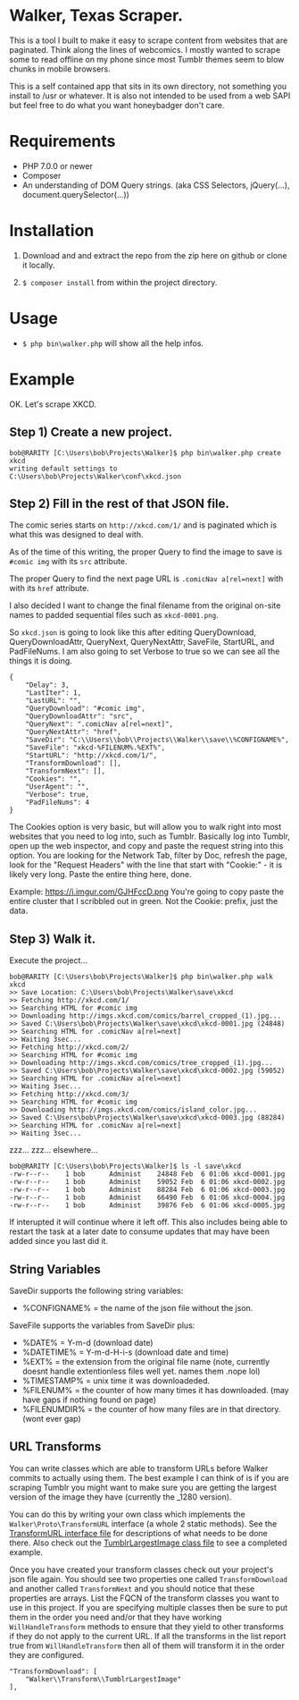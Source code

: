 # Walker, Texas Scraper.

This is a tool I built to make it easy to scrape content from websites that
are paginated. Think along the lines of webcomics. I mostly wanted to scrape
some to read offline on my phone since most Tumblr themes seem to blow chunks
in mobile browsers.

This is a self contained app that sits in its own directory, not something
you install to /usr or whatever. It is also not intended to be used from
a web SAPI but feel free to do what you want honeybadger don't care.

# Requirements

* PHP 7.0.0 or newer
* Composer
* An understanding of DOM Query strings. (aka CSS Selectors, jQuery(...), document.querySelector(...))

# Installation

1. Download and and extract the repo from the zip here on github or clone it
locally.

2. `$ composer install` from within the project directory.

# Usage

* `$ php bin\walker.php` will show all the help infos.

# Example

OK. Let's scrape XKCD.

## Step 1) Create a new project.

	bob@RARITY [C:\Users\bob\Projects\Walker]$ php bin\walker.php create xkcd
	writing default settings to C:\Users\bob\Projects\Walker\conf\xkcd.json

## Step 2) Fill in the rest of that JSON file.

The comic series starts on `http://xkcd.com/1/` and is paginated which is
what this was designed to deal with.

As of the time of this writing, the proper Query to find the image to save
is `#comic img` with its `src` attribute.

The proper Query to find the next page URL is `.comicNav a[rel=next]` with
with its `href` attribute.

I also decided I want to change the final filename from the original on-site
names to padded sequential files such as `xkcd-0001.png`.

So `xkcd.json` is going to look like this after editing QueryDownload,
QueryDownloadAttr, QueryNext, QueryNextAttr, SaveFile, StartURL, and
PadFileNums. I am also going to set Verbose to true so we can see all the
things it is doing.

	{
		"Delay": 3,
		"LastIter": 1,
		"LastURL": "",
		"QueryDownload": "#comic img",
		"QueryDownloadAttr": "src",
		"QueryNext": ".comicNav a[rel=next]",
		"QueryNextAttr": "href",
		"SaveDir": "C:\\Users\\bob\\Projects\\Walker\\save\\%CONFIGNAME%",
		"SaveFile": "xkcd-%FILENUM%.%EXT%",
		"StartURL": "http://xkcd.com/1/",
		"TransformDownload": [],
		"TransformNext": [],
		"Cookies": "",
		"UserAgent": "",
		"Verbose": true,
		"PadFileNums": 4
	}

The Cookies option is very basic, but will allow you to walk right into most
websites that you need to log into, such as Tumblr. Basically log into Tumblr, open up the web inspector, and copy and paste the request string into this option. You are looking for the Network Tab, filter by Doc, refresh the page, look for the "Request Headers" with the line that start with "Cookie:" - it is likely very long. Paste the entire thing here, done.

Example: https://i.imgur.com/GJHFccD.png You're going to copy paste the entire cluster that I scribbled out in green. Not the Cookie: prefix, just the data.

## Step 3) Walk it.

Execute the project...

	bob@RARITY [C:\Users\bob\Projects\Walker]$ php bin\walker.php walk xkcd
	>> Save Location: C:\Users\bob\Projects\Walker\save\xkcd
	>> Fetching http://xkcd.com/1/
	>> Searching HTML for #comic img
	>> Downloading http://imgs.xkcd.com/comics/barrel_cropped_(1).jpg...
	>> Saved C:\Users\bob\Projects\Walker\save\xkcd\xkcd-0001.jpg (24848)
	>> Searching HTML for .comicNav a[rel=next]
	>> Waiting 3sec...
	>> Fetching http://xkcd.com/2/
	>> Searching HTML for #comic img
	>> Downloading http://imgs.xkcd.com/comics/tree_cropped_(1).jpg...
	>> Saved C:\Users\bob\Projects\Walker\save\xkcd\xkcd-0002.jpg (59052)
	>> Searching HTML for .comicNav a[rel=next]
	>> Waiting 3sec...
	>> Fetching http://xkcd.com/3/
	>> Searching HTML for #comic img
	>> Downloading http://imgs.xkcd.com/comics/island_color.jpg...
	>> Saved C:\Users\bob\Projects\Walker\save\xkcd\xkcd-0003.jpg (88284)
	>> Searching HTML for .comicNav a[rel=next]
	>> Waiting 3sec...

zzz... zzz... elsewhere...

	bob@RARITY [C:\Users\bob\Projects\Walker]$ ls -l save\xkcd
	-rw-r--r--    1 bob      Administ    24848 Feb  6 01:06 xkcd-0001.jpg
	-rw-r--r--    1 bob      Administ    59052 Feb  6 01:06 xkcd-0002.jpg
	-rw-r--r--    1 bob      Administ    88284 Feb  6 01:06 xkcd-0003.jpg
	-rw-r--r--    1 bob      Administ    66490 Feb  6 01:06 xkcd-0004.jpg
	-rw-r--r--    1 bob      Administ    39876 Feb  6 01:06 xkcd-0005.jpg

If interupted it will continue where it left off. This also includes being able
to restart the task at a later date to consume updates that may have been added
since you last did it.

## String Variables

SaveDir supports the following string variables:

* %CONFIGNAME% = the name of the json file without the json.

SaveFile supports the variables from SaveDir plus:

* %DATE% = Y-m-d (download date)
* %DATETIME% = Y-m-d-H-i-s (download date and time)
* %EXT% = the extension from the original file name (note, currently doesnt handle extentionless files well yet. names them .nope lol)
* %TIMESTAMP% = unix time it was downloadeded.
* %FILENUM% = the counter of how many times it has downloaded. (may have gaps if nothing found on page)
* %FILENUMDIR% = the counter of how many files are in that directory. (wont ever gap)

## URL Transforms

You can write classes which are able to transform URLs before Walker commits
to actually using them. The best example I can think of is if you are scraping
Tumblr you might want to make sure you are getting the largest version of the
image they have (currently the _1280 version).

You can do this by writing your own class which implements the
`Walker\Proto\TransformURL` interface (a whole 2 static methods). See the
[TransformURL interface file](core/Walker/Proto/TransformURL.php) for
descriptions of what needs to be done there. Also check out the
[TumblrLargestImage class file](core/Walker/Transform/TumblrLargestImage.php)
to see a completed example.

Once you have created your transform classes check out your project's json file
again. You should see two properties one called `TransformDownload` and another
called `TransformNext` and you should notice that these properties are arrays.
List the FQCN of the transform classes you want to use in this project. If you
are specifying multiple classes then be sure to put them in the order you need
and/or that they have working `WillHandleTransform` methods to ensure that they
yield to other transforms if they do not apply to the current URL. If all the
transforms in the list report true from `WillHandleTransform` then all of them
will transform it in the order they are configured.


	"TransformDownload": [
		"Walker\\Transform\\TumblrLargestImage"
	],

